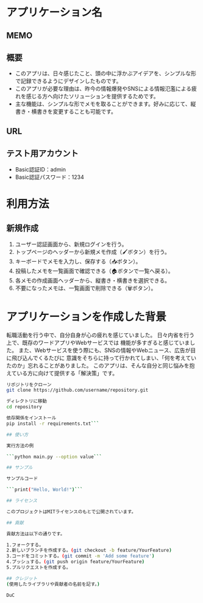 # アプリケーション名

## MEMO

## 概要
- このアプリは、日々感じたこと、頭の中に浮かぶアイデアを、シンプルな形で記録できるようにデザインしたものです。
- このアプリが必要な理由は、昨今の情報爆発やSNSによる情報氾濫による疲れを感じる方へ向けたソリューションを提供するためです。
- 主な機能は、シンプルな形でメモを取ることができます。好みに応じて、縦書き・横書きを変更することも可能です。

## URL

## テスト用アカウント
- Basic認証ID：admin
- Basic認証パスワード：1234

# 利用方法
## 新規作成
1. ユーザー認証画面から、新規ログインを行う。
2. トップページのヘッダーから新規メモ作成（🖌ボタン︎）を行う。
3. キーボードでメモを入力し、保存する（📥ボタン）。
4. 投稿したメモを一覧画面で確認できる（🏠ボタンで一覧へ戻る）。
5. 各メモの作成画面ヘッダーから、縦書き・横書きを選択できる。
6. 不要になったメモは、一覧画面で削除できる（🗑︎ボタン）。

# アプリケーションを作成した背景
転職活動を行う中で、自分自身が心の疲れを感じていました。
日々内省を行う上で、既存のワードアプリやWebサービスでは 機能が多すぎると感じていました。
また、Webサービスを使う際にも、SNSの情報やWebニュース、広告が目に飛び込んでくるたびに
意識をそちらに持って行かれてしまい、「何を考えていたのか」忘れることがありました。
このアプリは、そんな自分と同じ悩みを抱えている方に向けて提供する「解決策」です。


```bash
リポジトリをクローン
git clone https://github.com/username/repository.git

ディレクトリに移動
cd repository

依存関係をインストール
pip install -r requirements.txt```

## 使い方

実行方法の例

```python main.py --option value```

## サンプル

サンプルコード

```print("Hello, World!")```

## ライセンス

このプロジェクトはMITライセンスのもとで公開されています。

## 貢献

貢献方法は以下の通りです。

1.フォークする。
2.新しいブランチを作成する。(git checkout -b feature/YourFeature)
3.コードをコミットする。(git commit -m 'Add some feature')
4.プッシュする。(git push origin feature/YourFeature)
5.プルリクエストを作成する。

## クレジット
(使用したライブラリや貢献者の名前を記す。)

DuC
